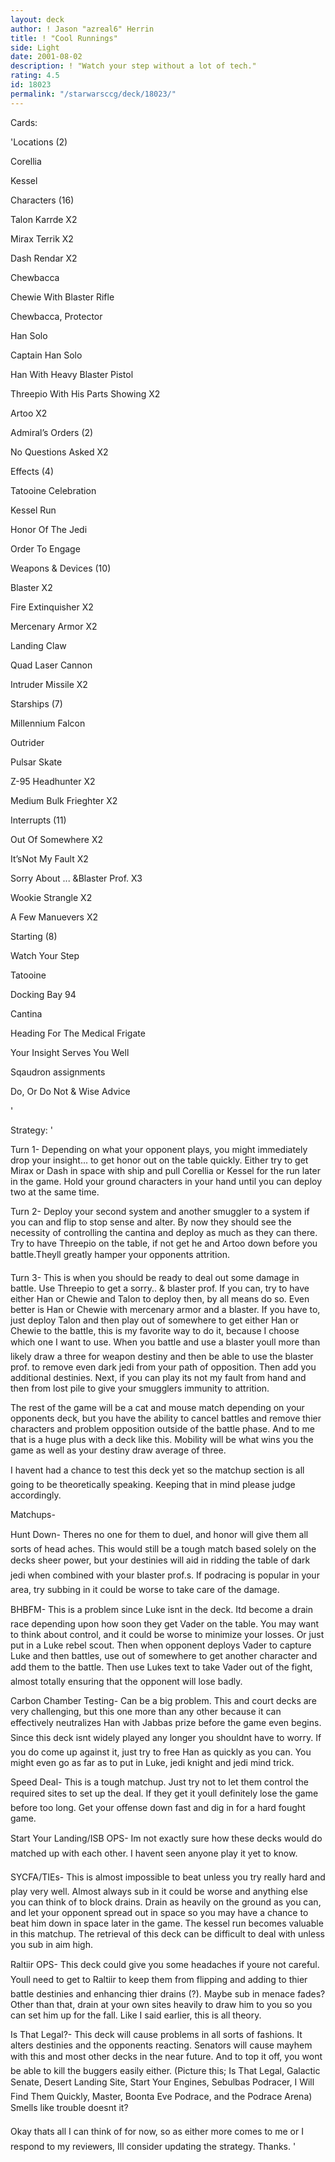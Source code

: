 ```yaml
---
layout: deck
author: ! Jason "azreal6" Herrin
title: ! "Cool Runnings"
side: Light
date: 2001-08-02
description: ! "Watch your step without a lot of tech."
rating: 4.5
id: 18023
permalink: "/starwarsccg/deck/18023/"
---
```

Cards: 

'Locations (2)

Corellia

Kessel


Characters (16)

Talon Karrde X2

Mirax Terrik X2

Dash Rendar X2

Chewbacca

Chewie With Blaster Rifle

Chewbacca, Protector

Han Solo

Captain Han Solo

Han With Heavy Blaster Pistol

Threepio With His Parts Showing X2

Artoo X2


Admiral’s Orders (2)

No Questions Asked X2


Effects (4)

Tatooine Celebration

Kessel Run

Honor Of The Jedi

Order To Engage


Weapons & Devices (10)

Blaster X2

Fire Extinquisher X2

Mercenary Armor X2

Landing Claw

Quad Laser Cannon

Intruder Missile X2


Starships (7)

Millennium Falcon

Outrider

Pulsar Skate

Z-95 Headhunter X2

Medium Bulk Frieghter X2


Interrupts (11)

Out Of Somewhere X2

It’sNot My Fault X2

Sorry About ... &Blaster Prof. X3

Wookie Strangle X2

A Few Manuevers X2


Starting (8)

Watch Your Step

Tatooine

Docking Bay 94

Cantina

Heading For The Medical Frigate

Your Insight Serves You Well

Sqaudron assignments

Do, Or Do Not & Wise Advice

'

Strategy: '

Turn 1- Depending on what your opponent plays, you might immediately drop your insight... to get honor out on the table quickly. Either try to get Mirax or Dash in space with ship and pull Corellia or Kessel for the run later in the game. Hold your ground characters in your hand until you can deploy two at the same time.


Turn 2- Deploy your second system and another smuggler to a system if you can and flip to stop sense and alter. By now they should see the necessity of controlling the cantina and deploy as much as they can there. Try to have Threepio on the table, if not get he and Artoo down before you battle.Theyll greatly hamper your opponents attrition. 


Turn 3- This is when you should be ready to deal out some damage in battle. Use Threepio to get a sorry.. & blaster prof. If you can, try to have either Han or Chewie and Talon to deploy then, by all means do so. Even better is Han or Chewie with mercenary armor and a blaster. If you have to, just deploy Talon and then play out of somewhere to get either Han or Chewie to the battle, this is my favorite way to do it, because I choose which one I want to use. When you battle and use a blaster youll more than likely draw a three for weapon destiny and then be able to use the blaster prof. to remove even dark jedi from your path of opposition. Then add you additional destinies. Next, if you can play its not my fault from hand and then from lost pile to give your smugglers immunity to attrition. 


The rest of the game will be a cat and mouse  match depending on your opponents deck, but you have the ability to cancel battles and remove thier characters and problem opposition outside of the battle phase. And to me that is a huge plus with a deck like this. Mobility will be what wins you the game as well as your destiny draw average of three.


I havent had a chance to test this deck yet so the matchup section is all going to be theoretically speaking. Keeping that in mind please judge accordingly. 


Matchups-


Hunt Down- Theres no one for them to duel, and honor will give them all sorts of head aches. This would still be a tough match based solely  on the decks sheer power,  but your destinies will aid in ridding the table of dark jedi when combined with your blaster prof.s. If podracing is popular in your area, try  subbing in it could be worse to take care of the damage.


BHBFM- This is a problem since Luke isnt in the deck. Itd become a drain race depending upon how soon they get Vader on the table. You may want to think about control, and it could be worse to minimize your losses. Or just put in a Luke rebel scout. Then when opponent deploys Vader to capture Luke and then battles, use out of somewhere to get another character and add them to the battle. Then use Lukes text to take Vader out of the fight, almost totally ensuring that the opponent will lose badly.


Carbon Chamber Testing- Can be a big problem. This and court decks are very challenging, but this one more than any other because it can effectively neutralizes Han with Jabbas prize before the game even begins. Since this deck isnt widely played any longer you shouldnt have to worry. If you do come up against it, just try to free Han as quickly as you can. You might even go as far as to put in Luke, jedi knight and jedi mind trick.


Speed Deal- This is a tough matchup. Just try not to let them control the required sites to set up the deal. If they get it youll definitely lose the game before too long. Get your offense down fast and dig in for a hard fought game.


Start Your Landing/ISB OPS- Im not exactly sure how these decks would do matched up with each other. I havent seen anyone play it yet to know.


SYCFA/TIEs- This is almost impossible to beat unless you try really hard and play very well. Almost always sub in it could be worse  and anything else you can think of to block drains. Drain as heavily on the ground as you can, and let your opponent spread out in space so you may have a chance to beat him down in space later in the game. The kessel run becomes valuable in this matchup. The retrieval of this deck can be difficult to deal with unless you sub in aim high. 


Raltiir OPS- This deck could give you some headaches if youre not careful. Youll need to get to Raltiir to keep them from flipping and adding to thier battle destinies and enhancing thier drains (?). Maybe sub in menace fades? Other than that, drain at your own sites heavily to draw him to you so you can set him up for the fall. Like I said earlier, this is all theory.


Is That Legal?- This deck will cause problems in all sorts of fashions. It alters destinies and the opponents reacting. Senators will cause mayhem with this and most other decks in the near future. And to top it off, you wont be able to kill the buggers easily either. (Picture this; Is That Legal, Galactic Senate, Desert Landing Site, Start Your Engines, Sebulbas Podracer, I Will Find Them Quickly, Master, Boonta Eve Podrace, and the Podrace Arena) Smells like trouble doesnt it?


Okay thats all I can think of for now, so as either more comes to me or I respond to my reviewers, Ill consider updating the strategy. Thanks.    '
